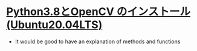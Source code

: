 # [Python3.8とOpenCV のインストール(Ubuntu20.04LTS)](https://avinton.com/academy/opencv4-5-1-python3-8-ubuntu20-04-install/)
- It would be good to have an explanation of methods and functions